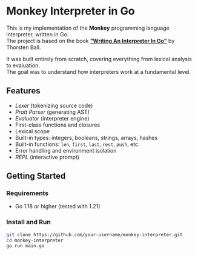 # Monkey Interpreter in Go

This is my implementation of the **Monkey** programming language interpreter, written in Go.  
The project is based on the book [**"Writing An Interpreter In Go"**](https://interpreterbook.com) by Thorsten Ball.

It was built entirely from scratch, covering everything from lexical analysis to evaluation.  
The goal was to understand how interpreters work at a fundamental level.

## Features

- *Lexer* (tokenizing source code)
- *Pratt Parser* (generating AST)
- *Evaluator* (interpreter engine)
- First-class functions and closures
- Lexical scope
- Built-in types: integers, booleans, strings, arrays, hashes
- Built-in functions: `len`, `first`, `last`, `rest`, `push`, etc.
- Error handling and environment isolation
- *REPL* (interactive prompt)

## Getting Started

### Requirements

- Go 1.18 or higher (tested with 1.21)

### Install and Run

```bash
git clone https://github.com/your-username/monkey-interpreter.git
cd monkey-interpreter
go run main.go
```
